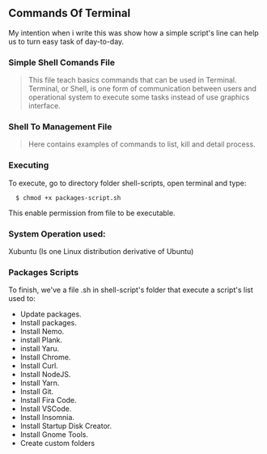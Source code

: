 ## Commands Of Terminal

My intention when i write this was show how a simple script's line can help us to turn easy task of day-to-day.

### Simple Shell Comands File

> This file teach basics commands that can be used in Terminal.
> Terminal, or Shell, is one form of communication between users and operational system to execute some tasks instead of use graphics interface.

### Shell To Management File

> Here contains examples of commands to list, kill and detail process.

### Executing

To execute, go to directory folder shell-scripts, open terminal and type:

```
  $ chmod +x packages-script.sh

```

This enable permission from file to be executable.

### System Operation used:

Xubuntu (Is one Linux distribution derivative of Ubuntu)

### Packages Scripts

To finish, we've a file .sh in shell-script's folder that execute a script's list used to:

- Update packages.
- Install packages.
- Install Nemo.
- install Plank.
- install Yaru.
- Install Chrome.
- Install Curl.
- Install NodeJS.
- Install Yarn.
- Install Git.
- Install Fira Code.
- Install VSCode.
- Install Insomnia.
- Install Startup Disk Creator.
- Install Gnome Tools.
- Create custom folders

